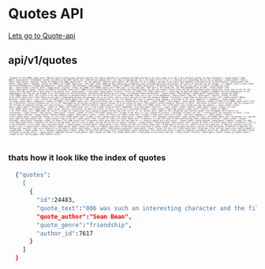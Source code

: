 # Quotes API

[Lets go to Quote-api](https://quotes-from-all-over-the-world.herokuapp.com/api/v1/quotes)

## api/v1/quotes
![A test image](quote-api.png)

### thats how it look like the index of quotes

```sh
  {"quotes":
    [
      {
        "id":24483,
        "quote_text":"006 was such an interesting character and the film really explored his friendship with Bond and how it all went wrong, so it was a very personal journey for both characters.",
        "quote_author":"Sean Bean",
        "quote_genre":"friendship",
        "author_id":7617
      }
    ]
  }
```
